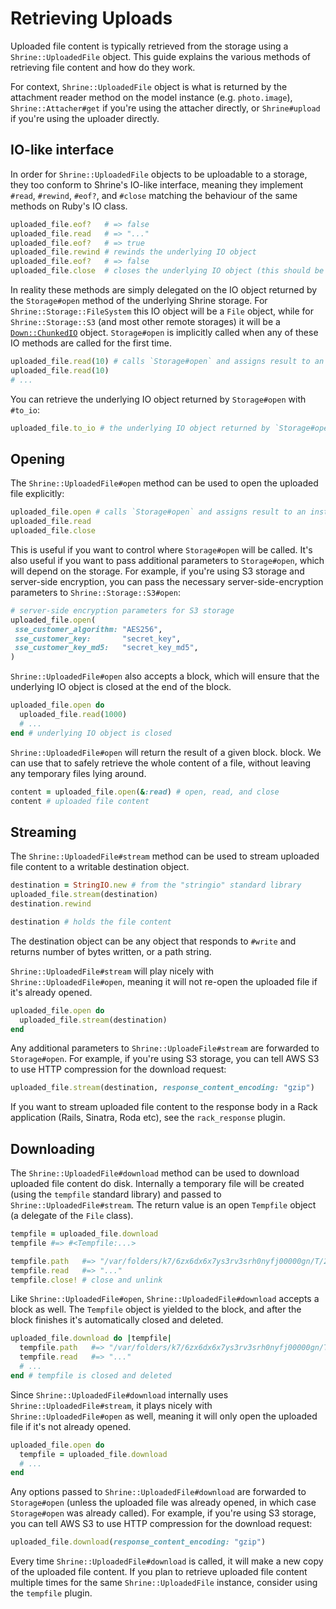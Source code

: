 # Retrieving Uploads

Uploaded file content is typically retrieved from the storage using a
`Shrine::UploadedFile` object. This guide explains the various methods of
retrieving file content and how do they work.

For context, `Shrine::UploadedFile` object is what is returned by the
attachment reader method on the model instance (e.g. `photo.image`),
`Shrine::Attacher#get` if you're using the attacher directly, or
`Shrine#upload` if you're using the uploader directly.

## IO-like interface

In order for `Shrine::UploadedFile` objects to be uploadable to a storage, they
too conform to Shrine's IO-like interface, meaning they implement `#read`,
`#rewind`, `#eof?`, and `#close` matching the behaviour of the same methods on
Ruby's IO class.

```rb
uploaded_file.eof?   # => false
uploaded_file.read   # => "..."
uploaded_file.eof?   # => true
uploaded_file.rewind # rewinds the underlying IO object
uploaded_file.eof?   # => false
uploaded_file.close  # closes the underlying IO object (this should be called when you're done)
```

In reality these methods are simply delegated on the IO object returned by the
`Storage#open` method of the underlying Shrine storage. For
`Shrine::Storage::FileSystem` this IO object will be a `File` object, while for
`Shrine::Storage::S3` (and most other remote storages) it will be a
[`Down::ChunkedIO`] object. `Storage#open` is implicitly called when any of
these IO methods are called for the first time.

```rb
uploaded_file.read(10) # calls `Storage#open` and assigns result to an instance variable
uploaded_file.read(10)
# ...
```

You can retrieve the underlying IO object returned by `Storage#open` with
`#to_io`:

```rb
uploaded_file.to_io # the underlying IO object returned by `Storage#open`
```

## Opening

The `Shrine::UploadedFile#open` method can be used to open the uploaded file
explicitly:

```rb
uploaded_file.open # calls `Storage#open` and assigns result to an instance variable
uploaded_file.read
uploaded_file.close
```

This is useful if you want to control where `Storage#open` will be called. It's
also useful if you want to pass additional parameters to `Storage#open`, which
will depend on the storage. For example, if you're using S3 storage and
server-side encryption, you can pass the necessary server-side-encryption
parameters to `Shrine::Storage::S3#open`:

```rb
# server-side encryption parameters for S3 storage
uploaded_file.open(
 sse_customer_algorithm: "AES256",
 sse_customer_key:       "secret_key",
 sse_customer_key_md5:   "secret_key_md5",
)
```

`Shrine::UploadedFile#open` also accepts a block, which will ensure that the
underlying IO object is closed at the end of the block.

```rb
uploaded_file.open do
  uploaded_file.read(1000)
  # ...
end # underlying IO object is closed
```

`Shrine::UploadedFile#open` will return the result of a given block.
block. We can use that to safely retrieve the whole content of a file, without
leaving any temporary files lying around.

```rb
content = uploaded_file.open(&:read) # open, read, and close
content # uploaded file content
```

## Streaming

The `Shrine::UploadedFile#stream` method can be used to stream uploaded file
content to a writable destination object.

```rb
destination = StringIO.new # from the "stringio" standard library
uploaded_file.stream(destination)
destination.rewind

destination # holds the file content
```

The destination object can be any object that responds to `#write` and returns
number of bytes written, or a path string.

`Shrine::UploadedFile#stream` will play nicely with
`Shrine::UploadedFile#open`, meaning it will not re-open the uploaded file if
it's already opened.

```rb
uploaded_file.open do
  uploaded_file.stream(destination)
end
```

Any additional parameters to `Shrine::UploadeFile#stream` are forwarded to
`Storage#open`. For example, if you're using S3 storage, you can tell AWS S3 to
use HTTP compression for the download request:

```rb
uploaded_file.stream(destination, response_content_encoding: "gzip")
```

If you want to stream uploaded file content to the response body in a Rack
application (Rails, Sinatra, Roda etc), see the `rack_response` plugin.

## Downloading

The `Shrine::UploadedFile#download` method can be used to download uploaded
file content do disk. Internally a temporary file will be created (using the
`tempfile` standard library) and passed to `Shrine::UploadedFile#stream`. The
return value is an open `Tempfile` object (a delegate of the `File` class).

```rb
tempfile = uploaded_file.download
tempfile #=> #<Tempfile:...>

tempfile.path   #=> "/var/folders/k7/6zx6dx6x7ys3rv3srh0nyfj00000gn/T/20181227-2915-m2l6c1"
tempfile.read   #=> "..."
tempfile.close! # close and unlink
```

Like `Shrine::UploadedFile#open`, `Shrine::UploadedFile#download` accepts a
block as well. The `Tempfile` object is yielded to the block, and after the
block finishes it's automatically closed and deleted.

```rb
uploaded_file.download do |tempfile|
  tempfile.path   #=> "/var/folders/k7/6zx6dx6x7ys3rv3srh0nyfj00000gn/T/20181227-2915-m2l6c1"
  tempfile.read   #=> "..."
  # ...
end # tempfile is closed and deleted
```

Since `Shrine::UploadedFile#download` internally uses
`Shrine::UploadedFile#stream`, it plays nicely with `Shrine::UploadedFile#open`
as well, meaning it will only open the uploaded file if it's not already
opened.

```rb
uploaded_file.open do
  tempfile = uploaded_file.download
  # ...
end
```

Any options passed to `Shrine::UploadedFile#download` are forwarded to
`Storage#open` (unless the uploaded file was already opened, in which case
`Storage#open` was already called). For example, if you're using S3 storage,
you can tell AWS S3 to use HTTP compression for the download request:

```rb
uploaded_file.download(response_content_encoding: "gzip")
```

Every time `Shrine::UploadedFile#download` is called, it will make a new copy
of the uploaded file content. If you plan to retrieve uploaded file content
multiple times for the same `Shrine::UploadedFile` instance, consider using the
`tempfile` plugin.

[`Down::ChunkedIO`]: https://github.com/janko/down#streaming
